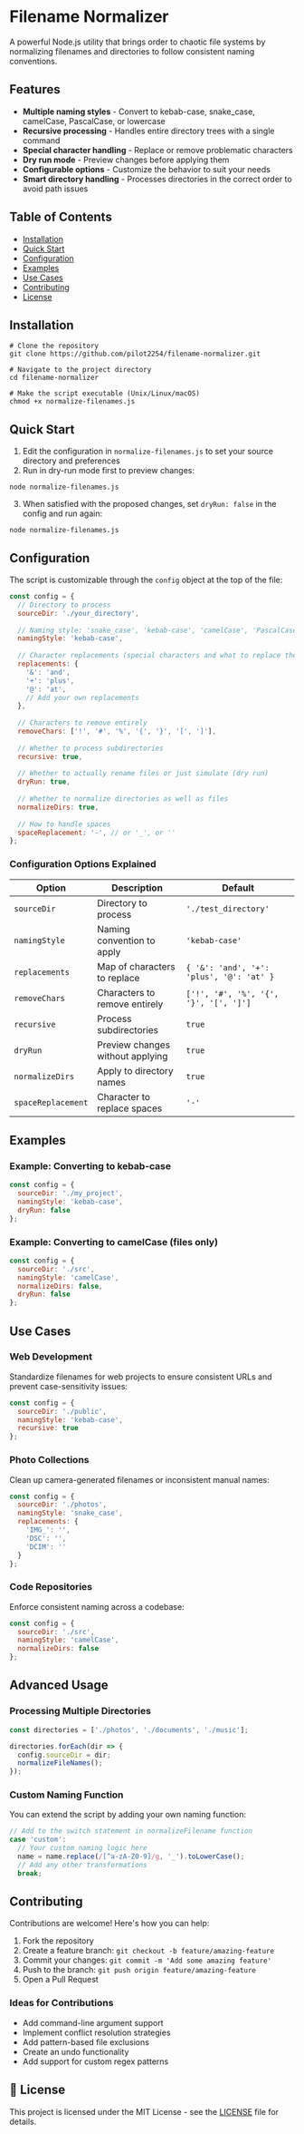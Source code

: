 # Filename Normalizer

A powerful Node.js utility that brings order to chaotic file systems by normalizing filenames and directories to follow consistent naming conventions.


## Features

- **Multiple naming styles** - Convert to kebab-case, snake_case, camelCase, PascalCase, or lowercase
- **Recursive processing** - Handles entire directory trees with a single command
- **Special character handling** - Replace or remove problematic characters
- **Dry run mode** - Preview changes before applying them
- **Configurable options** - Customize the behavior to suit your needs
- **Smart directory handling** - Processes directories in the correct order to avoid path issues


## Table of Contents

- [Installation](#-installation)
- [Quick Start](#-quick-start)
- [Configuration](#-configuration)
- [Examples](#-examples)
- [Use Cases](#-use-cases)
- [Contributing](#-contributing)
- [License](#-license)


## Installation

```shellscript
# Clone the repository
git clone https://github.com/pilot2254/filename-normalizer.git

# Navigate to the project directory
cd filename-normalizer

# Make the script executable (Unix/Linux/macOS)
chmod +x normalize-filenames.js
```

## Quick Start

1. Edit the configuration in `normalize-filenames.js` to set your source directory and preferences
2. Run in dry-run mode first to preview changes:


```shellscript
node normalize-filenames.js
```

3. When satisfied with the proposed changes, set `dryRun: false` in the config and run again:


```shellscript
node normalize-filenames.js
```

## Configuration

The script is customizable through the `config` object at the top of the file:

```javascript
const config = {
  // Directory to process
  sourceDir: './your_directory',
  
  // Naming style: 'snake_case', 'kebab-case', 'camelCase', 'PascalCase', 'lowercase'
  namingStyle: 'kebab-case',
  
  // Character replacements (special characters and what to replace them with)
  replacements: {
    '&': 'and',
    '+': 'plus',
    '@': 'at',
    // Add your own replacements
  },
  
  // Characters to remove entirely
  removeChars: ['!', '#', '%', '{', '}', '[', ']'],
  
  // Whether to process subdirectories
  recursive: true,
  
  // Whether to actually rename files or just simulate (dry run)
  dryRun: true,
  
  // Whether to normalize directories as well as files
  normalizeDirs: true,
  
  // How to handle spaces
  spaceReplacement: '-', // or '_', or ''
};
```

### Configuration Options Explained

| Option | Description | Default
|-----|-----|-----
| `sourceDir` | Directory to process | `'./test_directory'`
| `namingStyle` | Naming convention to apply | `'kebab-case'`
| `replacements` | Map of characters to replace | `{ '&': 'and', '+': 'plus', '@': 'at' }`
| `removeChars` | Characters to remove entirely | `['!', '#', '%', '{', '}', '[', ']']`
| `recursive` | Process subdirectories | `true`
| `dryRun` | Preview changes without applying | `true`
| `normalizeDirs` | Apply to directory names | `true`
| `spaceReplacement` | Character to replace spaces | `'-'`


## Examples

### Example: Converting to kebab-case

```javascript
const config = {
  sourceDir: './my_project',
  namingStyle: 'kebab-case',
  dryRun: false
};
```

### Example: Converting to camelCase (files only)

```javascript
const config = {
  sourceDir: './src',
  namingStyle: 'camelCase',
  normalizeDirs: false,
  dryRun: false
};
```

## Use Cases

### Web Development

Standardize filenames for web projects to ensure consistent URLs and prevent case-sensitivity issues:

```javascript
const config = {
  sourceDir: './public',
  namingStyle: 'kebab-case',
  recursive: true
};
```

### Photo Collections

Clean up camera-generated filenames or inconsistent manual names:

```javascript
const config = {
  sourceDir: './photos',
  namingStyle: 'snake_case',
  replacements: {
    'IMG_': '',
    'DSC': '',
    'DCIM': ''
  }
};
```

### Code Repositories

Enforce consistent naming across a codebase:

```javascript
const config = {
  sourceDir: './src',
  namingStyle: 'camelCase',
  normalizeDirs: false
};
```

## Advanced Usage

### Processing Multiple Directories

```javascript
const directories = ['./photos', './documents', './music'];

directories.forEach(dir => {
  config.sourceDir = dir;
  normalizeFileNames();
});
```

### Custom Naming Function

You can extend the script by adding your own naming function:

```javascript
// Add to the switch statement in normalizeFilename function
case 'custom':
  // Your custom naming logic here
  name = name.replace(/[^a-zA-Z0-9]/g, '_').toLowerCase();
  // Add any other transformations
  break;
```

## Contributing

Contributions are welcome! Here's how you can help:

1. Fork the repository
2. Create a feature branch: `git checkout -b feature/amazing-feature`
3. Commit your changes: `git commit -m 'Add some amazing feature'`
4. Push to the branch: `git push origin feature/amazing-feature`
5. Open a Pull Request


### Ideas for Contributions

- Add command-line argument support
- Implement conflict resolution strategies
- Add pattern-based file exclusions
- Create an undo functionality
- Add support for custom regex patterns


## 📄 License

This project is licensed under the MIT License - see the [LICENSE](LICENSE) file for details.
